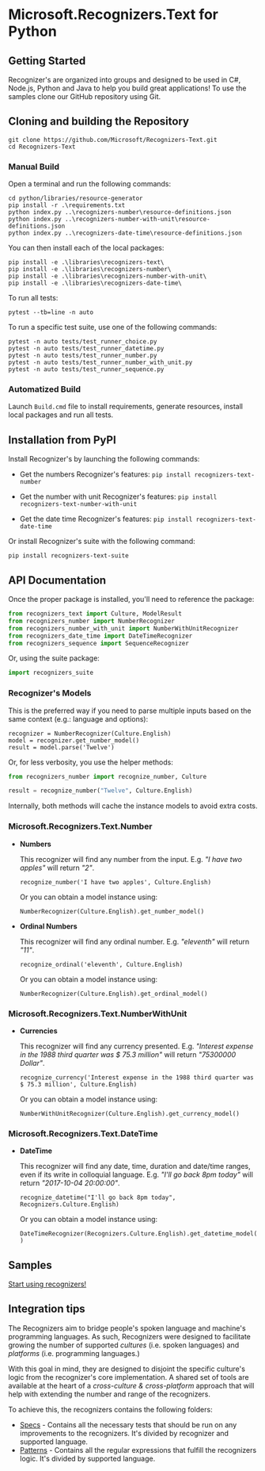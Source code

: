 # Microsoft.Recognizers.Text for Python

## Getting Started

Recognizer's are organized into groups and designed to be used in C#, Node.js, Python and Java to help you build great applications! To use the samples clone our GitHub repository using Git.

## Cloning and building the Repository

    git clone https://github.com/Microsoft/Recognizers-Text.git
    cd Recognizers-Text

### Manual Build

Open a terminal and run the following commands:

    cd python/libraries/resource-generator
    pip install -r .\requirements.txt
    python index.py ..\recognizers-number\resource-definitions.json
    python index.py ..\recognizers-number-with-unit\resource-definitions.json
    python index.py ..\recognizers-date-time\resource-definitions.json

You can then install each of the local packages:

    pip install -e .\libraries\recognizers-text\
    pip install -e .\libraries\recognizers-number\
    pip install -e .\libraries\recognizers-number-with-unit\
    pip install -e .\libraries\recognizers-date-time\

To run all tests:

    pytest --tb=line -n auto

To run a specific test suite, use one of the following commands:

    pytest -n auto tests/test_runner_choice.py
    pytest -n auto tests/test_runner_datetime.py
    pytest -n auto tests/test_runner_number.py
    pytest -n auto tests/test_runner_number_with_unit.py
    pytest -n auto tests/test_runner_sequence.py

### Automatized Build

Launch `Build.cmd` file to install requirements, generate resources, install local packages and run all tests.

## Installation from PyPI

Install Recognizer's by launching the following commands:

* Get the numbers Recognizer's features:
`pip install recognizers-text-number`

* Get the number with unit Recognizer's features:
`pip install recognizers-text-number-with-unit`

* Get the date time Recognizer's features:
`pip install recognizers-text-date-time`

Or install Recognizer's suite with the following command:

`pip install recognizers-text-suite`

## API Documentation

Once the proper package is installed, you'll need to reference the package:

````Python
from recognizers_text import Culture, ModelResult
from recognizers_number import NumberRecognizer
from recognizers_number_with_unit import NumberWithUnitRecognizer 
from recognizers_date_time import DateTimeRecognizer 
from recognizers_sequence import SequenceRecognizer 
````

Or, using the suite package:

````Python
import recognizers_suite
````


### Recognizer's Models

This is the preferred way if you need to parse multiple inputs based on the same context (e.g.: language and options):

```Pyton
recognizer = NumberRecognizer(Culture.English)
model = recognizer.get_number_model()
result = model.parse('Twelve')
```

Or, for less verbosity, you use the helper methods:

```Python
from recognizers_number import recognize_number, Culture

result = recognize_number("Twelve", Culture.English)
```

Internally, both methods will cache the instance models to avoid extra costs.

### Microsoft.Recognizers.Text.Number
* **Numbers**

    This recognizer will find any number from the input. E.g. _"I have two apples"_ will return _"2"_.

    `recognize_number('I have two apples', Culture.English)`

    Or you can obtain a model instance using:

    `NumberRecognizer(Culture.English).get_number_model()`

* **Ordinal Numbers**

    This recognizer will find any ordinal number. E.g. _"eleventh"_ will return _"11"_.

    `recognize_ordinal('eleventh', Culture.English)`

    Or you can obtain a model instance using:

    `NumberRecognizer(Culture.English).get_ordinal_model()`

### Microsoft.Recognizers.Text.NumberWithUnit
* **Currencies**

    This recognizer will find any currency presented. E.g. _"Interest expense in the 1988 third quarter was $ 75.3 million"_ will return _"75300000 Dollar"_.

    `recognize_currency('Interest expense in the 1988 third quarter was $ 75.3 million', Culture.English)`

    Or you can obtain a model instance using:

    `NumberWithUnitRecognizer(Culture.English).get_currency_model()`

### Microsoft.Recognizers.Text.DateTime
* **DateTime**

    This recognizer will find any date, time, duration and date/time ranges, even if its write in colloquial language. E.g. _"I'll go back 8pm today"_ will return _"2017-10-04 20:00:00"_.

    `recognize_datetime("I'll go back 8pm today", Recognizers.Culture.English)`

    Or you can obtain a model instance using:

    `DateTimeRecognizer(Recognizers.Culture.English).get_datetime_model()`


## Samples

[Start using recognizers!](https://github.com/Microsoft/Recognizers-Text/tree/master/Python/samples)

## Integration tips

The Recognizers aim to bridge people's spoken language and machine's programming languages.
As such, Recognizers were designed to facilitate growing the number of supported _cultures_ (i.e. spoken languages) and _platforms_ (i.e. programming languages.)
 
With this goal in mind, they are designed to disjoint the specific culture's logic from the recognizer's core implementation. A shared set of tools are available at the heart of a *cross-culture & cross-platform* approach that will help with extending the number and range of the recognizers.


To achieve this, the recognizers contains the following folders:

* [Specs](https://github.com/Microsoft/Recognizers-Text/tree/master/Specs) - Contains all the necessary tests that should be run on any improvements to the recognizers. It's divided by recognizer and supported language.
* [Patterns](https://github.com/Microsoft/Recognizers-Text/tree/master/Patterns)  - Contains all the regular expressions that fulfill the recognizers logic. It's divided by supported language.
